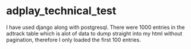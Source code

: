 # adplay_technical_test
I have used django along with postgresql.
There were 1000 entries in the adtrack table which is alot of data to dump straight into my html without pagination, therefore I only loaded the first 100 entries.
